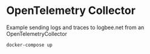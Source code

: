 # OpenTelemetry Collector

Example sending logs and traces to logbee.net from an OpenTelemetryCollector

```
docker-compose up
```